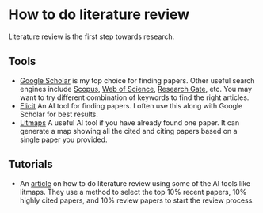 # How to do literature review

Literature review is the first step towards research.

## Tools 
- [Google Scholar](https://scholar.google.com/) is my top choice for finding papers. Other useful search engines include [Scopus](https://www.scopus.com/search/form.uri?display=basic#basic), [Web of Science](https://www.webofscience.com/wos), [Research Gate](https://www.researchgate.net/), etc. You may want to try different combination of keywords to find the right articles.
- [Elicit](https://elicit.com) An AI tool for finding papers. I often use this along with Google Scholar for best results.
- [Litmaps](https://app.litmaps.com/) A useful AI tool if you have already found one paper. It can generate a map showing all the cited and citing papers based on a single paper you provided.

## Tutorials
- An [article](https://ilyashabanov.substack.com/p/the-effortless-literature-review) on how to do literature review using some of the AI tools like litmaps. They use a method to select the top 10% recent papers, 10% highly cited papers, and 10% review papers to start the review process. 